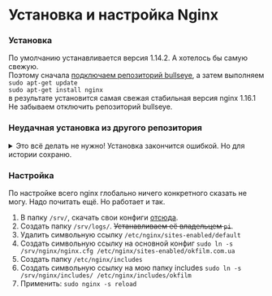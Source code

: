 # Установка и настройка Nginx  

### Установка  
По умолчанию устанавливается версия 1.14.2. А хотелось бы самую свежую.  
Поэтому сначала [подключаем репозиторий bullseye](README.md#добавление-репозитория-bullseye), а затем выполняем  
`sudo apt-get update`  
`sudo apt-get install nginx`  
в результате установится самая свежая стабильная версия nginx 1.16.1  
Не забываем отключить репозиторий bullseye.  

### Неудачная установка из другого репозитория  
<details>
  <summary>Это всё делать не нужно! Установка закончится ошибкой. Но для истории сохраню.</summary>
   
Нужно было добавить в файл `/etc/apt/sources.list` строку  
`deb http://httpredir.debian.org/debian/ stretch-backports main contrib non-free`  
а затем выполнить команды  
```bash
sudo apt-get update
apt-cache policy nginx
sudo apt-get -t stretch-backports install nginx
```
Перед началом установки будет предупреждение, что невозможно аутентифицировать пакеты. Нужно согласиться всё равно установить. Или можно перед установкой добавить ключ репозитория в apt-get. Но лень.
В итоге установка завершилась ошибкой.  
   
</details>

### Настройка  
По настройке всего nginx глобально ничего конкретного сказать не могу. Надо почитать ещё. Но работает и так.   
1. В папку `/srv/`, скачать свои конфиги [отсюда](https://github.com/ZatolokinPavel/nginx).  
2. Создать папку `/srv/logs/`. ~~Устанавливаем её владельцем `pi`~~.  
3. Удалить символьную ссылку `/etc/nginx/sites-enabled/default`
4. Создать символьную ссылку на основной конфиг
   `sudo ln -s /srv/nginx/nginx.cfg /etc/nginx/sites-enabled/okfilm.com.ua`
5. Создать папку `/etc/nginx/includes`
6. Создать символьную ссылку на мою папку includes
   `sudo ln -s /srv/nginx/includes/ /etc/nginx/includes/okfilm`
7. Применить: `sudo nginx -s reload`

